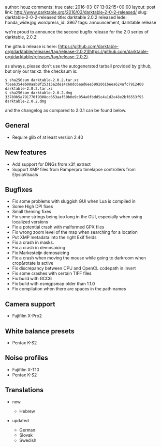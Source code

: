 author: houz
comments: true
date: 2016-03-07 13:02:15+00:00
layout: post
link: http://www.darktable.org/2016/03/darktable-2-0-2-released/
slug: darktable-2-0-2-released
title: darktable 2.0.2 released
lede: honda_wide.jpg
wordpress_id: 3967
tags: announcement, darktable release

we're proud to announce the second bugfix release for the 2.0 series of darktable, 2.0.2!

the github release is here: [https://github.com/darktable-org/darktable/releases/tag/release-2.0.2](https://github.com/darktable-org/darktable/releases/tag/release-2.0.2).

as always, please don't use the autogenerated tarball provided by github, but only our tar.xz. the checksum is:

    $ sha256sum darktable-2.0.2.tar.xz
    75ea6354eb08aab8f25315a2de14c68dc6aad6ee5992061beea624afc7912400 darktable-2.0.2.tar.xz
    $ sha256sum darktable-2.0.2.dmg
    33789b5a791770f9308cc653aaf50b0e9c054a0fbdd5e4a1d2e48e2bf6553f95  darktable-2.0.2.dmg

and the changelog as compared to 2.0.1 can be found below.

## General

* Require glib of at least version 2.40

## New features

* Add support for DNGs from x3f_extract
* Support XMP files from Ramperpro timelapse controllers from ElysiaVisuals

## Bugfixes

* Fix some problems with sluggish GUI when Lua is compiled in
* Some High DPI fixes
* Small theming fixes
* Fix some strings being too long in the GUI, especially when using localized versions
* Fix a potential crash with malformed GPX files
* Fix wrong zoom level of the map when searching for a location
* Put XMP metadata into the right Exif fields
* Fix a crash in masks.
* Fix a crash in demosaicing
* Fix Markesteijn demosaicing
* Fix a crash when moving the mouse while going to darkroom when crop&rotate is active
* Fix discrepancy between CPU and OpenCL codepath in invert
* Fix some crashes with certain TIFF files
* Fix build with GCC6
* Fix build with osmgpsmap older than 1.1.0
* Fix compilation when there are spaces in the path names

## Camera support

* Fujifilm X-Pro2

## White balance presets

* Pentax K-S2

## Noise profiles

* Fujifilm X-T10
* Pentax K-S2

## Translations

* new

    * Hebrew

* updated

    * German
    * Slovak
    * Swedish
